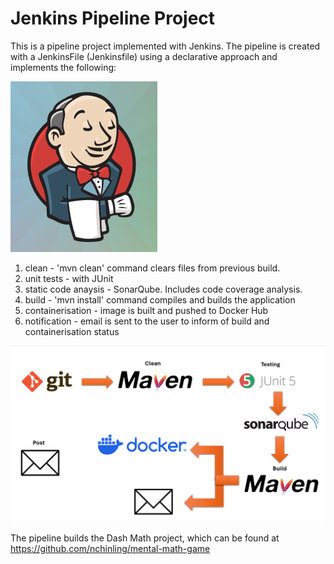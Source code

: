 # Jenkins Pipeline Project
This is a pipeline project implemented with Jenkins. The pipeline is created with a JenkinsFile (Jenkinsfile) using a declarative approach and implements the following:

![alt text](readme_images/jenkinslogo.png)

1. clean - 'mvn clean' command clears files from previous build. 
2. unit tests - with JUnit
3. static code anaysis - SonarQube. Includes code coverage analysis.
4. build - 'mvn install' command compiles and builds the application
5. containerisation - image is built and pushed to Docker Hub
6. notification - email is sent to the user to inform of build and containerisation status

![alt text](readme_images/pipeline.png)

The pipeline builds the Dash Math project, which can be found at https://github.com/nchinling/mental-math-game

